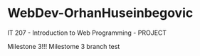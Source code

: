 # WebDev-OrhanHuseinbegovic
IT 207 - Introduction to Web Programming - PROJECT

Milestone 3!!!
Milestome 3 branch test